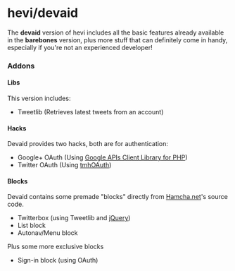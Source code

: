 hevi/devaid
====

The **devaid** version of hevi includes all the basic features already available in the **barebones** version, plus more stuff that can definitely come in handy, especially if you're not an experienced developer!

### Addons ###

#### Libs ####

This version includes:  

* Tweetlib (Retrieves latest tweets from an account)

#### Hacks ####

Devaid provides two hacks, both are for authentication:

* Google+ OAuth (Using  [Google APIs Client Library for PHP](http://code.google.com/p/google-api-php-client/))
* Twitter OAuth (Using [tmhOAuth](https://github.com/themattharris/tmhOAuth/))

#### Blocks ####

Devaid contains some premade "blocks" directly from [Hamcha.net](http://hamcha.net)'s source code.

* Twitterbox (using Tweetlib and [jQuery](http://jquery.com/))
* List block
* Autonav/Menu block

Plus some more exclusive blocks

* Sign-in block (using OAuth)
